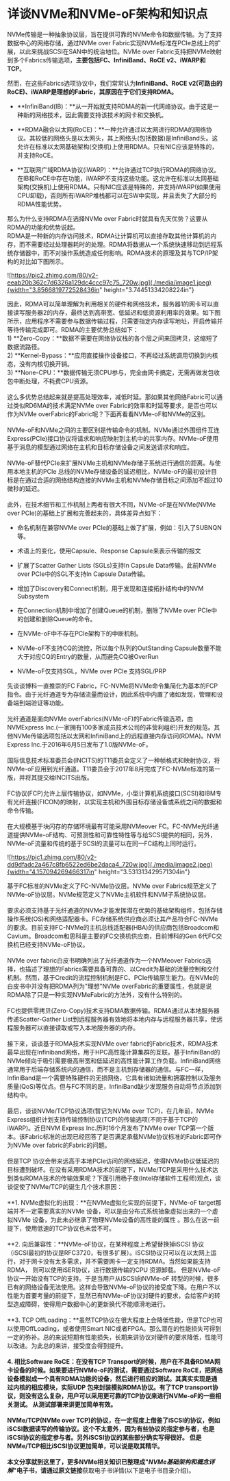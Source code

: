 # 详谈NVMe和NVMe-oF架构和知识点

NVMe传输是一种抽象协议层，旨在提供可靠的NVMe命令和数据传输。为了支持数据中心的网络存储，通过NVMe
over
Fabric实现NVMe标准在PCIe总线上的扩展，以此来挑战SCSI在SAN中的统治地位。NVMe
over
Fabric支持把NVMe映射到多个Fabrics传输选项，**主要包括FC、InfiniBand、RoCE
v2、iWARP和TCP**。

然而，在这些Fabrics选项协议中，我们常常认为**InfiniBand、RoCE
v2(**可路由的RoCE)**、iWARP是理想的Fabric，其原因在于它们支持RDMA。**

-   **InfiniBand(IB)：**从一开始就支持RDMA的新一代网络协议。由于这是一种新的网络技术，因此需要支持该技术的网卡和交换机。

-   **RDMA融合以太网(RoCE)：**一种允许通过以太网进行RDMA的网络协议。其较低的网络头是以太网头，其上网络头(包括数据)是InfiniBand头。这允许在标准以太网基础架构(交换机)上使用RDMA。只有NIC应该是特殊的，并支持RoCE。

-   **互联网广域RDMA协议(iWARP)：**允许通过TCP执行RDMA的网络协议。在IB和RoCE中存在功能，iWARP不支持这些功能。这允许在标准以太网基础架构(交换机)上使用RDMA。只有NIC应该是特殊的，并支持iWARP(如果使用CPU卸载)，否则所有iWARP堆栈都可以在SW中实现，并且丢失了大部分的RDMA性能优势。

那么为什么支持RDMA在选择NVMe over
Fabric时就具有先天优势？这要从RDMA的功能和优势说起。\
RDMA是一种新的内存访问技术，RDMA让计算机可以直接存取其他计算机的内存，而不需要经过处理器耗时的处理。RDMA将数据从一个系统快速移动到远程系统存储器中，而不对操作系统造成任何影响。RDMA技术的原理及其与TCP/IP架构的对比如下图所示。

![https://pic2.zhimg.com/80/v2-eeab20b362c7d6326a129dc4ccc97c75_720w.jpg](./media/image1.jpeg){width="3.8566819772528436in"
height="3.74451334208224in"}

因此，RDMA可以简单理解为利用相关的硬件和网络技术，服务器1的网卡可以直接读写服务器2的内存，最终达到高带宽、低延迟和低资源利用率的效果。如下图所示，应用程序不需要参与数据传输过程，只需要指定内存读写地址，开启传输并等待传输完成即可。RDMA的主要优势总结如下：\
1) **Zero-Copy：**数据不需要在网络协议栈的各个层之间来回拷贝，这缩短了数据流路径。\
2) **Kernel-Bypass：**应用直接操作设备接口，不再经过系统调用切换到内核态，没有内核切换开销。\
3) **None-CPU：**数据传输无须CPU参与，完全由网卡搞定，无需再做发包收包中断处理，不耗费CPU资源。\
\
这么多优势总结起来就是提高处理效率，减低时延。那如果其他网络Fabric可以通过类似RD6MA的技术满足NVMe
over Fabric的效率和时延等要求，是否也可以作为NVMe
overFabric的Fabric呢？下面再看看NVMe-oF和NVMe的区别。\
\
NVMe-oF和NVMe之间的主要区别是传输命令的机制。NVMe通过外围组件互连Express(PCIe)接口协议将请求和响应映射到主机中的共享内存。NVMe-oF使用基于消息的模型通过网络在主机和目标存储设备之间发送请求和响应。\
\
NVMe-oF替代PCIe来扩展NVMe主机和NVMe存储子系统进行通信的距离。与使用本地主机的PCIe
总线的NVMe存储设备的延迟相比，NVMe-oF的最初设计目标是在通过合适的网络结构连接的NVMe主机和NVMe存储目标之间添加不超过10
微秒的延迟。\
\
此外，在技术细节和工作机制上两者有很大不同，NVMe-oF是在NVMe(NVMe over
PCIe)的基础上扩展和完善起来的，具体差异点如下：

-   命名机制在兼容NVMe over PCIe的基础上做了扩展，例如：引入了SUBNQN等。

-   术语上的变化，使用Capsule、Response Capsule来表示传输的报文

-   扩展了Scatter Gather Lists (SGLs)支持In Capsule Data传输。此前NVMe
    over PCIe中的SGL不支持In Capsule Data传输。

-   增加了Discovery和Connect机制，用于发现和连接拓扑结构中的NVM
    Subsystem

-   在Connection机制中增加了创建Queue的机制，删除了NVMe over
    PCIe中的创建和删除Queue的命令。

-   在NVMe-oF中不存在PCIe架构下的中断机制。

-   NVMe-oF不支持CQ的流控，所以每个队列的OutStanding
    Capsule数量不能大于对应CQ的Entry的数量，从而避免CQ被OverRun

-   NVMe-oF仅支持SGL，NVMe over PCIe 支持SGL/PRP

先谈谈博科一直推崇的FC
Fabric，FC-NVMe将NVMe命令集简化为基本的FCP指令。由于光纤通道专为存储流量而设计，因此系统中内置了诸如发现，管理和设备端到端验证等功能。\
\
光纤通道是面向NVMe overFabrics(NVMe-oF)的Fabric传输选项，由NVMExpress
Inc.(一家拥有100多家成员技术公司的非营利组织)开发的规范。其他NVMe传输选项包括以太网和InfiniBand上的远程直接内存访问(RDMA)。NVM
Express Inc.于2016年6月5日发布了1.0版NVMe-oF。\
\
国际信息技术标准委员会(INCITS)的T11委员会定义了一种帧格式和映射协议，将NVMe-oF应用到光纤通道。T11委员会于2017年8月完成了FC-NVMe标准的第一版，并将其提交给INCITS出版。\
\
FC协议(FCP)允许上层传输协议，如NVMe，小型计算机系统接口(SCSI)和IBM专有光纤连接(FICON)的映射，以实现主机和外围目标存储设备或系统之间的数据和命令传输。\
\
在大规模基于块闪存的存储环境最有可能采用NVMeover
FC。FC-NVMe光纤通道提供NVMe-oF结构、可预测性和可靠性特性等与给SCSI提供的相同，另外，NVMe-oF流量和传统的基于SCSI的流量可以在同一FC结构上同时运行。

![https://pic1.zhimg.com/80/v2-dd9dfadc2a467c8fb6522ed6be2daca4_720w.jpg](./media/image2.jpeg){width="4.157094269466317in"
height="3.531313429571304in"}

基于FC标准的NVMe定义了FC-NVMe协议层。NVMe over
Fabrics规范定义了NVMe-oF协议层。NVMe规范定义了NVMe主机软件和NVM子系统协议层。\
\
要求必须支持基于光纤通道的NVMe才能发挥潜在优势的基础架构组件，包括存储操作系统(OS)和网络适配器卡。FC存储系统供应商必须让其产品符合FC-NVMe的要求。目前支持FC-NVMe的主机总线适配器(HBA)的供应商包括Broadcom和Cavium。Broadcom和思科是主要的FC交换机供应商，目前博科的Gen
6代FC交换机已经支持NVMe-oF协议。\
\
NVMe over fabric白皮书明确列出了光纤通道作为一个NVMeover
Fabrics选择，也描述了理想的Fabrics需要具备可靠的、以Credit为基础的流量控制和交付机制。然而，基于Credit的流程控制机制是FC、PCIe传输原生能力。在NVMe的白皮书中并没有把RDMA列为"理想"NVMe
overFabric的重要属性，也就是说RDMA除了只是一种实现NVMeFabric的方法外，没有什么特别的。\
\
FC也提供零拷贝(Zero-Copy)技术支持DMA数据传输。RDMA通过从本地服务器传递Scatter-Gather
List到远程服务器有效地将本地内存与远程服务器共享，使远程服务器可以直接读取或写入本地服务器的内存。\
\
接下来，谈谈基于RDMA技术实现NVMe over
fabric的Fabric技术，RDMA技术最早出现在Infiniband网络，用于HPC高性能计算集群的互联。基于InfiniBand的NVMe倾向于吸引需要极高带宽和低延迟的高性能计算工作负载。InfiniBand网络通常用于后端存储系统内的通信，而不是主机到存储器的通信。与FC一样，InfiniBand是一个需要特殊硬件的无损网络，它具有诸如流量和拥塞控制以及服务质量(QoS)等优点。但与FC不同的是，InfiniBand缺少发现服务自动将节点添加到结构中。\
\
最后，谈谈NVMe/TCP协议选项(暂记为NVMe over TCP)，在几年前，NVMe
Express组织计划支持传输控制协议(TCP)的传输选项(不同于基于TCP的iWARP)。近日NVM
Express Inc.历时16个月发布了NVMe over
TCP第一个版本。该Fabric标准的出现已经回答了是否满足承载NVMe协议标准的Fabric即可作为NVMe
over fabric的Fabric的问题。\
\
但是TCP
协议会带来远高于本地PCIe访问的网络延迟，使得NVMe协议低延迟的目标遭到破坏。在没有采用RDMA技术的前提下，NVMe/TCP是采用什么技术达到类似RDMA技术的传输效果呢？下面引用杨子夜(Intel存储软件工程师)观点，谈谈促使了NVMe/TCP的诞生几个技术原因：\
\
**1. NVMe虚拟化的出现：**在NVMe虚拟化实现的前提下，NVMe-oF
target那端并不一定需要真实的NVMe
设备，可以是由分布式系统抽象虚拟出来的一个虚拟NVMe
设备，为此未必继承了物理NVMe设备的高性能的属性
。那么在这一前提下，使用低速的TCP协议也未尝不可。\
\
**2. 向后兼容性：**NVMe-oF协议，在某种程度上希望替换掉iSCSI
协议（iSCSI最初的协议是RFC3720，有很多扩展）。iSCSI协议只可以在以太网上运行，对于网卡没有太多需求，并不需要网卡一定支持RDMA。当然如果能支持RDMA，
则可以使用iSER协议，进行数据传输的CPU 资源卸载。
但是NVMe-oF协议一开始没有TCP的支持。于是当用户从iSCSI向NVMe-oF
转型的时候，很多已有的网络设备无法使用。这样会导致NVMe-oF协议的接受度下降。在用户不以性能为首要考量的前提下，显然已有NVMe-oF协议对硬件的要求，会给客户的转型造成障碍，使得用户数据中心的更新换代不能顺滑地进行。\
\
**3. TCP
OffLoading：**虽然TCP协议在很大程度上会降低性能，但是TCP也可以使用OffLoading，或者使用Smart
NIC或者FPGA。那么潜在的性能损失可得到一定的弥补。总的来说短期有性能损失，长期来讲协议对硬件的要求降低，性能可以改进。为此总的来讲，接受度会得到提升。\
\
**4. 相比Software RoCE：**在没有TCP
Transport的时候，用户在不具备RDMA网卡设备的时候。如果要进行NVMe-oF的测试，需要通过Software
RoCE，把网络设备模拟成一个具有RDMA功能的设备，然后进行相应的测试。其真实实现是通过内核的相应模块，实际UDP
包来封装模拟RDMA协议。有了TCP
transport协议，则没有这么复杂，用户可以采用更可靠的TCP协议来进行NVMe-oF的一些相关测试。
从测试部署来讲更加简单有效。\
\
NVMe/TCP(NVMe over
TCP)的协议，在一定程度上借鉴了iSCSI的协议，例如iSCSI数据读写的传输协议。这个不太意外，因为有些协议的指定参与者，也是iSCSI协议的指定参与者。另外iSCSI协议的某些部分确实写得很好。
但是NVMe/TCP相比iSCSI协议更加简单，可以说是取其精华。\
\
本文分享就到这里了，更多NVMe相关知识已整理成"***NVMe基础架构和概念详解***"电子书，请通过**原文链接**获取电子书详情(以下是电子书目录介绍)。
